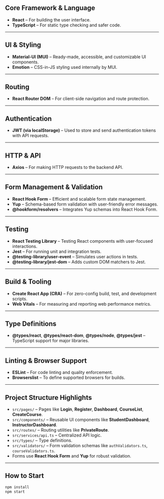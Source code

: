 ## Core Framework & Language

- **React** – For building the user interface.
- **TypeScript** – For static type checking and safer code.

---

##  UI & Styling

- **Material-UI (MUI)** – Ready-made, accessible, and customizable UI components.
- **Emotion** – CSS-in-JS styling used internally by MUI.

---

##  Routing

- **React Router DOM** – For client-side navigation and route protection.

---

##  Authentication

- **JWT (via localStorage)** – Used to store and send authentication tokens with API requests.

---

## HTTP & API

- **Axios** – For making HTTP requests to the backend API.

---

## Form Management & Validation

- **React Hook Form** – Efficient and scalable form state management.
- **Yup** – Schema-based form validation with user-friendly error messages.
- **@hookform/resolvers** – Integrates Yup schemas into React Hook Form.

---

## Testing

- **React Testing Library** – Testing React components with user-focused interactions.
- **Jest** – For running unit and integration tests.
- **@testing-library/user-event** – Simulates user actions in tests.
- **@testing-library/jest-dom** – Adds custom DOM matchers to Jest.

---

## Build & Tooling

- **Create React App (CRA)** – For zero-config build, test, and development scripts.
- **Web Vitals** – For measuring and reporting web performance metrics.

---

## Type Definitions

- **@types/react**, **@types/react-dom**, **@types/node**, **@types/jest** – TypeScript support for major libraries.

---

## Linting & Browser Support

- **ESLint** – For code linting and quality enforcement.
- **Browserslist** – To define supported browsers for builds.

---

## Project Structure Highlights

- `src/pages/` – Pages like **Login**, **Register**, **Dashboard**, **CourseList**, **CreateCourse**.
- `src/components/` – Reusable UI components like **StudentDashboard**, **InstructorDashboard**.
- `src/routes/` – Routing utilities like **PrivateRoute**.
- `src/services/api.ts` – Centralized API logic.
- `src/types/` – Type definitions.
- `src/validators/` – Form validation schemas like `authValidators.ts`, `courseValidators.ts`.
- Forms use **React Hook Form** and **Yup** for robust validation.

---

## How to Start

```bash
npm install
npm start

